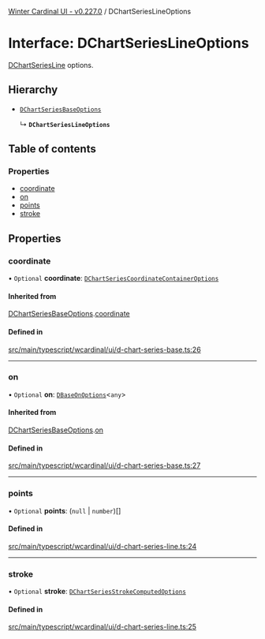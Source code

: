 [Winter Cardinal UI - v0.227.0](../index.md) / DChartSeriesLineOptions

# Interface: DChartSeriesLineOptions

[DChartSeriesLine](../classes/DChartSeriesLine.md) options.

## Hierarchy

- [`DChartSeriesBaseOptions`](DChartSeriesBaseOptions.md)

  ↳ **`DChartSeriesLineOptions`**

## Table of contents

### Properties

- [coordinate](DChartSeriesLineOptions.md#coordinate)
- [on](DChartSeriesLineOptions.md#on)
- [points](DChartSeriesLineOptions.md#points)
- [stroke](DChartSeriesLineOptions.md#stroke)

## Properties

### coordinate

• `Optional` **coordinate**: [`DChartSeriesCoordinateContainerOptions`](DChartSeriesCoordinateContainerOptions.md)

#### Inherited from

[DChartSeriesBaseOptions](DChartSeriesBaseOptions.md).[coordinate](DChartSeriesBaseOptions.md#coordinate)

#### Defined in

[src/main/typescript/wcardinal/ui/d-chart-series-base.ts:26](https://github.com/winter-cardinal/winter-cardinal-ui/blob/v0.227.0/src/main/typescript/wcardinal/ui/d-chart-series-base.ts#L26)

___

### on

• `Optional` **on**: [`DBaseOnOptions`](DBaseOnOptions.md)<`any`\>

#### Inherited from

[DChartSeriesBaseOptions](DChartSeriesBaseOptions.md).[on](DChartSeriesBaseOptions.md#on)

#### Defined in

[src/main/typescript/wcardinal/ui/d-chart-series-base.ts:27](https://github.com/winter-cardinal/winter-cardinal-ui/blob/v0.227.0/src/main/typescript/wcardinal/ui/d-chart-series-base.ts#L27)

___

### points

• `Optional` **points**: (``null`` \| `number`)[]

#### Defined in

[src/main/typescript/wcardinal/ui/d-chart-series-line.ts:24](https://github.com/winter-cardinal/winter-cardinal-ui/blob/v0.227.0/src/main/typescript/wcardinal/ui/d-chart-series-line.ts#L24)

___

### stroke

• `Optional` **stroke**: [`DChartSeriesStrokeComputedOptions`](DChartSeriesStrokeComputedOptions.md)

#### Defined in

[src/main/typescript/wcardinal/ui/d-chart-series-line.ts:25](https://github.com/winter-cardinal/winter-cardinal-ui/blob/v0.227.0/src/main/typescript/wcardinal/ui/d-chart-series-line.ts#L25)
